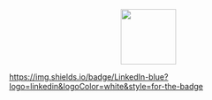 
<div id="header" align="center">
  <img src="https://media.giphy.com/media/QDjpIL6oNCVZ4qzGs7/giphy.gif" width="100"/>
</div>


https://img.shields.io/badge/LinkedIn-blue?logo=linkedin&logoColor=white&style=for-the-badge
